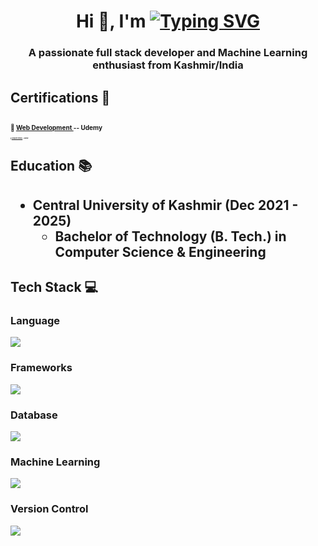 
<h1 align="center">Hi 👋, I'm <a href="https://git.io/typing-svg"><img src="https://readme-typing-svg.demolab.com?font=Fira+Code&weight=500&size=36&pause=1000&color=FFFFFF&random=false&width=435&lines=+Mohammad+Ikhlas" alt="Typing SVG" /></a></h1>

<h3 align="center">A passionate full stack developer and Machine Learning enthusiast from Kashmir/India</h3>

<h2>Certifications 📜<h2>
<p style="font-size: 10px" >🔹 <a href="https://www.udemy.com/certificate/UC-7e5b3b9f-3015-49e4-b3e1-ea24730d92a1/">Web Development </a>-- Udemy</p>
<p style="font-size: 2px">🔹 <a href="https://www.udemy.com/certificate/UC-8674a207-4368-42f4-aae7-10c9a0ae6faa/">Complete Python </a>-- Udemy</p>
<h2>Education  📚<h2>
<ul dir="auto">
<li><strong>Central University of Kashmir</strong> (Dec 2021 - 2025)
<ul dir="auto">
<li>Bachelor of Technology (B. Tech.) in Computer Science &amp; Engineering</li>
</ul>
</li>
</ul>
<h2>Tech Stack 💻</h2>
<h3>Language</h3>
<a href="https://skillicons.dev">
    <img src="https://skillicons.dev/icons?i=c,cpp,python,java,javascript,html" />
</a>
<h3>Frameworks</h3>
<a href="https://skillicons.dev">
    <img src="https://skillicons.dev/icons?i=react,flask,nodejs,express,bootstrap" />
</a>
<h3>Database</h3>
<a href="https://skillicons.dev">
    <img src="https://skillicons.dev/icons?i=mongodb,mysql" />
</a>
<h3>Machine Learning</h3>
<a href="https://skillicons.dev">
    <img src="https://skillicons.dev/icons?i=sklearn" />
</a>
<h3>Version Control</h3>
<a href="https://skillicons.dev">
    <img src="https://skillicons.dev/icons?i=git,github" />
</a>


          




